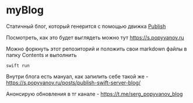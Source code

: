 # myBlog
Статичный блог, который генерится с помощью движка [Publish](https://github.com/JohnSundell/Publish)

Посмотреть, как это будет выглядеть можно тут
https://s.popyvanov.ru

Можно форкнуть этот репозиторий и положить свои markdown файлы в папку Contents и выполнить 
```
swift run
```

Внутри блога есть мануал, как запилить себе такой же - https://s.popyvanov.ru/posts/publish-swift-server-blog/

Анонсирую обновления в тг канале - https://t.me/serg_popyvanov_blog
